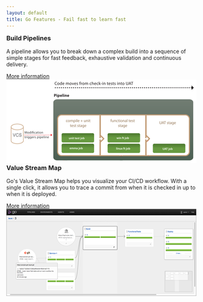 ```yaml
---
layout: default
title: Go Features - Fail fast to learn fast
---
```


<div class="full-width">
	<div class="container-12 features" >
		<div class="grid-5">
			<!-- Inline style here because I didn't want to touch the css files - KLM -->
			<h3 class="features__title" style="margin-top:0px">Build Pipelines</h3>
			<p>A pipeline allows you to break down a complex build into a sequence of simple stages for fast feedback, exhaustive validation and continuous delivery.</p>
			<a href="http://www.thoughtworks.com/products/docs/go/current/help/concepts_in_go.html" target="_blank">More information</a>
		</div>
		<div class="grid-4">
			<img src="/images/pipeline_graphic.png">
		</div>
	</div>
</div>

<div class="full-width">
	<div class="container-12 features" >
		<div class="grid-5">
			<h3 class="features__title"  style="margin-top:0px">Value Stream Map</h3>
			<p>Go's Value Stream Map helps you visualize your CI/CD workflow. With a single click, it allows you to trace a commit from when it is checked in up to when it is deployed.</p>
			<a href="http://www.thoughtworks.com/products/docs/go/current/help/value_stream_map.html" target="_blank">More information</a>
		</div>
		<div class="grid-4">
			<img src="/images/whole_map.png">
		</div>
	</div>
</div>
